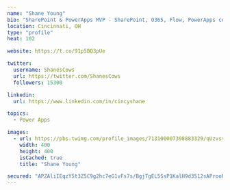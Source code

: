 ```yaml
---
name: "Shane Young"
bio: "SharePoint & PowerApps MVP - SharePoint, O365, Flow, PowerApps consulting? @PowerApps911 | Pure Snark? You found it."
location: Cincinnati, OH
type: "profile"
heat: 102

website: https://t.co/91p5BQ3pUe

twitter:
  username: ShanesCows
  url: https://twitter.com/ShanesCows
  followers: 15300

linkedin:
  url: https://www.linkedin.com/in/cincyshane

topics:
  - Power Apps

images:
  - url: https://pbs.twimg.com/profile_images/713100007398883329/qUzvsvQ3_400x400.jpg
    width: 400
    height: 400
    isCached: true
    title: "Shane Young"

secured: "APZAliIEqzY5t3Z5C9g2hc7eG1vFs7s/BgjTgEL5SsP1KalH9d3512sAProoPZK1LRiZgnqht68nW0iTzYz8WYBwklANo4gbRuLBq4vB1wlGd5PFZ4nKkQpN9AgKcIUN1i7d+wUEY6VE1i43YNlJXelJY1aIqwJJT199DaEn4NnBIlR1O1VrXg4Le1hzs2PH/qssHjnL0gr2236UZDC5BM1QN3FidVDKhXxoBV28x2ydT8P6go6q0DAODYT16IhYD0PO2mFPybwNS1qyoT70L8oFMRCyAmSlVWlZ+gkZYxLJcj0eXtyBV+WEuzR3nNMufoPBJFy1y8DEki60E5OHVBaqajPVh5Z46hFgL4kIvceOXQ6Nj+51GmAHi4Ai+HQdDaB+ar0MXU6UqHgM84raorobe5xXe1SMI+yWIXJZrMA=;tEmRGsdVDexiHo+SCc8l/g=="
---
```


